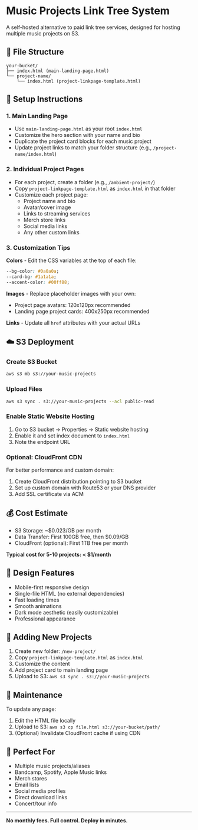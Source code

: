 # Music Projects Link Tree System

A self-hosted alternative to paid link tree services, designed for hosting multiple music projects on S3.

## 📁 File Structure

```
your-bucket/
├── index.html (main-landing-page.html)
└── project-name/
    └── index.html (project-linkpage-template.html)
```

## 🚀 Setup Instructions

### 1. Main Landing Page
- Use `main-landing-page.html` as your root `index.html`
- Customize the hero section with your name and bio
- Duplicate the project card blocks for each music project
- Update project links to match your folder structure (e.g., `/project-name/index.html`)

### 2. Individual Project Pages
- For each project, create a folder (e.g., `/ambient-project/`)
- Copy `project-linkpage-template.html` as `index.html` in that folder
- Customize each project page:
  - Project name and bio
  - Avatar/cover image
  - Links to streaming services
  - Merch store links
  - Social media links
  - Any other custom links

### 3. Customization Tips

**Colors** - Edit the CSS variables at the top of each file:
```css
--bg-color: #0a0a0a;
--card-bg: #1a1a1a;
--accent-color: #00ff88;
```

**Images** - Replace placeholder images with your own:
- Project page avatars: 120x120px recommended
- Landing page project cards: 400x250px recommended

**Links** - Update all `href` attributes with your actual URLs

## ☁️ S3 Deployment

### Create S3 Bucket
```bash
aws s3 mb s3://your-music-projects
```

### Upload Files
```bash
aws s3 sync . s3://your-music-projects --acl public-read
```

### Enable Static Website Hosting
1. Go to S3 bucket → Properties → Static website hosting
2. Enable it and set index document to `index.html`
3. Note the endpoint URL

### Optional: CloudFront CDN
For better performance and custom domain:
1. Create CloudFront distribution pointing to S3 bucket
2. Set up custom domain with Route53 or your DNS provider
3. Add SSL certificate via ACM

## 💰 Cost Estimate

- S3 Storage: ~$0.023/GB per month
- Data Transfer: First 100GB free, then $0.09/GB
- CloudFront (optional): First 1TB free per month

**Typical cost for 5-10 projects: < $1/month**

## 🎨 Design Features

- Mobile-first responsive design
- Single-file HTML (no external dependencies)
- Fast loading times
- Smooth animations
- Dark mode aesthetic (easily customizable)
- Professional appearance

## 📝 Adding New Projects

1. Create new folder: `/new-project/`
2. Copy `project-linkpage-template.html` as `index.html`
3. Customize the content
4. Add project card to main landing page
5. Upload to S3: `aws s3 sync . s3://your-music-projects`

## 🔧 Maintenance

To update any page:
1. Edit the HTML file locally
2. Upload to S3: `aws s3 cp file.html s3://your-bucket/path/`
3. (Optional) Invalidate CloudFront cache if using CDN

## 🎵 Perfect For

- Multiple music projects/aliases
- Bandcamp, Spotify, Apple Music links
- Merch stores
- Email lists
- Social media profiles
- Direct download links
- Concert/tour info

---

**No monthly fees. Full control. Deploy in minutes.**
